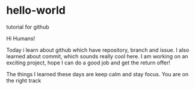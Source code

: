 # hello-world
tutorial for github

Hi Humans!

Today i learn about github which have repository, branch and issue. I also learned about commit, which sounds really cool here.
I am working on an exciting project, hope I can do a good job and get the return offer!

The things I learned these days are keep calm and stay focus. You are on the right track

